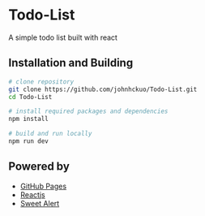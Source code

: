 # Todo-List
A simple todo list built with react
## Installation and Building

```bash
# clone repository
git clone https://github.com/johnhckuo/Todo-List.git
cd Todo-List

# install required packages and dependencies
npm install

# build and run locally
npm run dev

```
## Powered by
- [GitHub Pages](https://pages.github.com/)
- [Reactjs](https://reactjs.org/)
- [Sweet Alert](https://sweetalert.js.org/)
